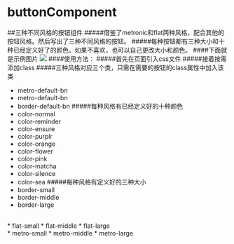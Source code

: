 # buttonComponent
##三种不同风格的按钮组件
#####借鉴了metronic和flat两种风格，配合其他的按钮风格。然后写出了三种不同风格的按钮。
#####每种按钮都有三种大小和十种已经定义好了的颜色。如果不喜欢，也可以自己更改大小和颜色。
####下面就是示例图片
![](https://github.com/PengLL/buttonComponent/raw/master/image/show.png)
####使用方法：
#####首先在页面引入css文件
#####接着按需添加class
#####三种风格对应三个类，只需在需要的按钮的class属性中加入该类
* metro-default-bn
* metro-default-bn
* border-default-bn
#####每种风格有已经定义好的十种颜色
* color-normal
* color-reminder
* color-ensure
* color-purplr
* color-orange
* color-flower
* color-pink
* color-matcha
* color-silence
* color-sea
#####每种风格有定义好的三种大小
* border-small
* border-middle
* border-large
<br/>
* flat-small
* flat-middle
* flat-large
<br/>
* metro-small
* metro-middle
* metro-large


